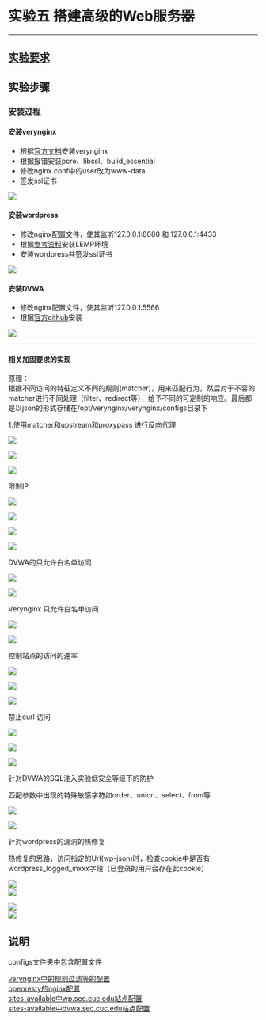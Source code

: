 # 实验五  搭建高级的Web服务器   
  
-----   
  
## [实验要求](https://sec.cuc.edu.cn/huangwei/course/LinuxSysAdmin/chap0x05.exp.md.html#/2/1)   
  
## 实验步骤 
  
### 安装过程   
   
#### 安装verynginx  
  
* 根据[官方文档](https://github.com/alexazhou/VeryNginx/blob/master/readme_zh.md)安装verynginx
* 根据报错安装pcre、libssl、bulid_essential  
* 修改nginx.conf中的user改为www-data 
* 签发ssl证书  

![](images/1.png)
  
#### 安装wordpress  
  
* 修改nginx配置文件，使其监听127.0.0.1:8080 和 127.0.0.1:4433
* 根据[参考资料](https://www.digitalocean.com/community/tutorials/how-to-install-wordpress-with-lemp-on-ubuntu-16-04)安装LEMP环境  
* 安装wordpress并签发ssl证书   
  
![](images/2.png)
   
#### 安装DVWA   
  
* 修改nginx配置文件，使其监听127.0.0.1:5566
* 根据[官方github](https://github.com/ethicalhack3r/DVWA)安装   
  
![](images/3.png)   
  
-----  
  
#### 相关加固要求的实现   
  
原理：  
根据不同访问的特征定义不同的规则(matcher)，用来匹配行为，然后对于不容的matcher进行不同处理（filter、redirect等），给予不同的可定制的响应。最后都是以json的形式存储在/opt/verynginx/verynginx/configs目录下   
  


1.使用matcher和upstream和proxypass 进行反向代理  
  
    
![](images/13.png)  
  
![](images/14.png)
  
![](images/5.jpg)   

限制IP  
  
![](images/15.png)    
  
![](images/16.png)  

![](images/17.png)  
  
![](images/4.png)  

DVWA的只允许白名单访问  
  
![](images/18.png)
 
![](images/6.png)  
  
Verynginx 只允许白名单访问  
  
![](images/19.png)

![](images/5.png)  
  
   
控制站点的访问的速率  
  
![](images/12.png)  
  
![](images/9.png)  
  
![](images/20.png)


禁止curl 访问   

![](images/11.png)   
  
![](images/10.png)  
  
![](images/7.png)    

 
针对DVWA的SQL注入实验低安全等级下的防护   
 
匹配参数中出现的特殊敏感字符如order、union、select、from等  
  
![](images/21.png)  

![](images/8.png)    
  
针对wordpress的漏洞的热修复 
 
热修复的思路，访问指定的Url(wp-json)时，检查cookie中是否有wordpress_logged_inxxx字段（已登录的用户会存在此cookie）  
  
![](images/22.png)  
![](images/23.png)  

![](images/24.png)  
![](images/25.png)  
   

 
## 说明  
configs文件夹中包含配置文件  

[verynginx中的规则过滤等的配置](configs/config.json)  
[openresty的nginx配置](configs/nginx.conf)  
[sites-available中wp.sec.cuc.edu站点配置](configs/default)  
[sites-available中dvwa.sec.cuc.edu站点配置](configs/dvwa) 